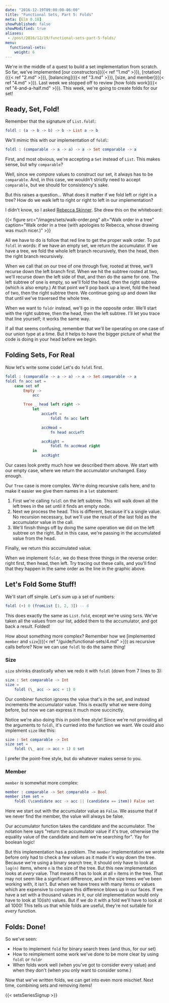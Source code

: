 ```yaml
---
date: "2016-12-19T09:00:00-06:00"
title: "Functional Sets, Part 5: Folds"
meta: [Elm 0.18]
showPublished: false
showModified: true
aliases:
 - /post/2016/12/19/functional-sets-part-5-folds/
menu:
  functional-sets:
    weight: 6
---
```


We're in the middle of a quest to build a set implementation from scratch.
So far, we've implemented [our constructors]({{< ref "1.md" >}}), [rotation]({{< ref "2.md" >}}), [balancing]({{< ref "3.md" >}}), [size, and member]({{< ref "4.md" >}}).
Last week we stopped off to review [how folds work]({{< ref "4-and-a-half.md" >}}).
This week, we're going to create folds for our set!

<!--more-->

## Ready, Set, Fold!

Remember that the signature of `List.foldl`:

```elm
foldl : (a -> b -> b) -> b -> List a -> b
```

We'll mimic this with our implementation of `foldl`:

```elm
foldl : (comparable -> a -> a) -> a -> Set comparable -> a
```

First, and most obvious, we're accepting a `Set` instead of `List`.
This makes sense, but why `comparable`?

Well, since we *compare* values to construct our set, it always has to be `comparable`.
And, in this case, we wouldn't strictly need to accept `comparable`, but we should for consistency's sake.

But this raises a question&hellip;
What does it matter if we fold left or right in a tree?
How do we walk left to right or right to left in our implementation?

I didn't know, so I asked [Rebecca Skinner](https://octodon.social/@cercerilla).
She drew this on the whiteboard:

{{< figure src="/images/sets/walk-order.png"
           alt="Walk order in a tree"
           caption="Walk order in a tree (with apologies to Rebecca, whose drawing was much nicer.)" >}}

All we have to do is follow that red line to get the proper walk order.
To put `foldl` in words: if we have an empty set, we return the accumulator.
If we have a tree, we fold the whole left branch recursively, then the head, then the right branch recursively.

When we call that on our tree of one through five, rooted at three, we'll recurse down the left branch first.
When we hit the subtree rooted at two, we'll recurse down the left side of that, and then do the same for one.
The left subtree of one is empty, so we'll fold the head, then the right subtree (which is also empty.)
At that point we'll pop back up a level, fold the head of two, then the right subtree there.
We continue going up and down like that until we've traversed the whole tree.

When we want to `foldr` instead, we'll go in the opposite order.
We'll start with the right subtree, then the head, then the left subtree.
I'll let you trace that line yourself; it works the same way.

If all that seems confusing, remember that we'll be operating on one case of our union type at a time.
But it helps to have the bigger picture of what the code is doing in your head before we begin.

## Folding Sets, For Real

Now let's write some code!
Let's do `foldl` first.

```elm
foldl : (comparable -> a -> a) -> a -> Set comparable -> a
foldl fn acc set =
    case set of
        Empty ->
            acc

        Tree _ head left right ->
            let
                accLeft =
                    foldl fn acc left

                accHead =
                    fn head accLeft

                accRight =
                    foldl fn accHead right
            in
                accRight
```

Our cases look pretty much how we described them above.
We start with our empty case, where we return the accumulator unchanged.
Easy enough.

Our `Tree` case is more complex.
We're doing recursive calls here, and to make it easier we give them names in a `let` statement:

1. First we're calling `foldl` on the left subtree.
   This will walk down all the left trees in the set until it finds an empty node.
2. Next we process the head.
   This is different, because it's a single value.
   No recursion necessary, but we'll use the result of the last fold as the accumulator value in the call.
3. We'll finish things off by doing the same operation we did on the left subtree on the right.
   But in this case, we're passing in the accumulated value from the head.

Finally, we return this accumulated value.

When we implement `foldr`, we do these three things in the reverse order: right first, then head, then left.
Try tracing out these calls, and you'll find that they happen in the same order as the line in the graphic above.

## Let's Fold Some Stuff!

We'll start off simple.
Let's sum up a set of numbers:

```elm
foldl (+) 0 (fromList [1, 2, 3]) -- 6
```

This does exactly the same as `List.fold`, except we're using `Set`s.
We've taken all the values from our list, added them to the accumulator, and got back a result.
Folded!

How about something more complex?
Remember how we [implemented `member` and `size`]({{< ref "/guide/functional-sets/4.md" >}}) as recursive calls before?
Now we can use `foldl` to do the same thing!

### Size

`size` shrinks drastically when we redo it with `foldl` (down from 7 lines to 3):

```elm
size : Set comparable -> Int
size =
    foldl (\_ acc -> acc + 1) 0
```

Our combiner function ignores the value that's in the set, and instead increments the accumulator value.
This is exactly what we were doing before, but now we can express it much more succinctly.

Notice we're also doing this in point-free style!
Since we're not providing all the arguments to `foldl`, it's curried into the function we want.
We could also implement `size` like this:

```elm
size : Set comparable -> Int
size set =
    foldl (\_ acc -> acc + 1) 0 set
```

I prefer the point-free style, but do whatever makes sense to you.

### Member

`member` is somewhat more complex:

```elm
member : comparable -> Set comparable -> Bool
member item set =
    foldl (\candidate acc -> acc || (candidate == item)) False set
```

Here we start out with the accumulator value as `False`.
We assume that if we never find the member, the value will always be false.

Our accumulator function takes the candidate and the accumulator.
The notation here says "return the accumulator value if it's true, otherwise the equality value of the candidate and item we're searching for".
Yay for boolean logic!

But this implementation has a problem.
The `member` implementation we wrote before only had to check a few values as it made it's way down the tree.
Because we're using a binary search tree, it should only have to look at `log(n)` items, where `n` is the size of the tree.
But this new implementation looks at *every* value.
That means it has to look at all `n` items in the tree.
That may not seem like a significant difference, and in the size trees we've been working with, it isn't.
But when we have trees with many items or values which are expensive to compare this difference blows up in our faces.
If we have a set with a thousand values in it, our old implementation would only have to look at 10(ish) values.
But if we do it with a fold we'll have to look at all 1000!
This tells us that while folds are useful, they're not suitable for *every* function.

## Folds: Done!

So we've seen:

- How to implement `fold` for binary search trees (and thus, for our set)
- How to reimplement some work we've done to be more clear by using `foldl` or `foldr`
- When folds work well (when you've got to consider every value) and when they don't (when you only want to consider some.)

Now that we've written folds, we can get into even more mischief.
Next time, combining sets and removing items!

{{< setsSeriesSignup >}}
